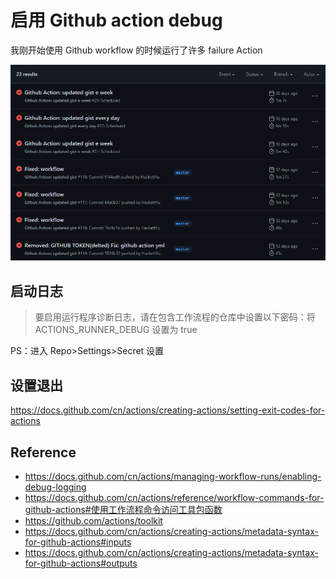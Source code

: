# 启用 Github action debug

我刚开始使用 Github workflow 的时候运行了许多 failure Action

![](Snipaste_2021-01-21_10-17-26.png)

## 启动日志

> 要启用运行程序诊断日志，请在包含工作流程的仓库中设置以下密码：将 ACTIONS_RUNNER_DEBUG 设置为 true

PS：进入 Repo>Settings>Secret 设置

## 设置退出

https://docs.github.com/cn/actions/creating-actions/setting-exit-codes-for-actions


## Reference

- https://docs.github.com/cn/actions/managing-workflow-runs/enabling-debug-logging
- https://docs.github.com/cn/actions/reference/workflow-commands-for-github-actions#使用工作流程命令访问工具包函数
- https://github.com/actions/toolkit
- https://docs.github.com/cn/actions/creating-actions/metadata-syntax-for-github-actions#inputs
- https://docs.github.com/cn/actions/creating-actions/metadata-syntax-for-github-actions#outputs